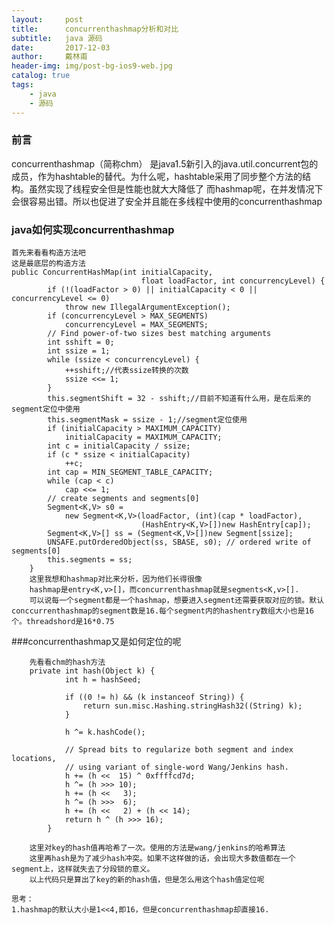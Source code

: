 ```yaml
---
layout:     post
title:      concurrenthashmap分析和对比
subtitle:   java 源码
date:       2017-12-03
author:     戴林甫
header-img: img/post-bg-ios9-web.jpg
catalog: true
tags:
    - java
    - 源码
---
```


### 前言
concurrenthashmap（简称chm） 是java1.5新引入的java.util.concurrent包的成员，作为hashtable的替代。为什么呢，hashtable采用了同步整个方法的结构。虽然实现了线程安全但是性能也就大大降低了
而hashmap呢，在并发情况下会很容易出错。所以也促进了安全并且能在多线程中使用的concurrenthashmap

### java如何实现concurrenthashmap
    首先来看看构造方法吧
    这是最底层的构造方法
    public ConcurrentHashMap(int initialCapacity,
                                 float loadFactor, int concurrencyLevel) {
            if (!(loadFactor > 0) || initialCapacity < 0 || concurrencyLevel <= 0)
                throw new IllegalArgumentException();
            if (concurrencyLevel > MAX_SEGMENTS)
                concurrencyLevel = MAX_SEGMENTS;
            // Find power-of-two sizes best matching arguments
            int sshift = 0;
            int ssize = 1;
            while (ssize < concurrencyLevel) {
                ++sshift;//代表ssize转换的次数
                ssize <<= 1;
            }
            this.segmentShift = 32 - sshift;//目前不知道有什么用，是在后来的segment定位中使用
            this.segmentMask = ssize - 1;//segment定位使用
            if (initialCapacity > MAXIMUM_CAPACITY)
                initialCapacity = MAXIMUM_CAPACITY;
            int c = initialCapacity / ssize;
            if (c * ssize < initialCapacity)
                ++c;
            int cap = MIN_SEGMENT_TABLE_CAPACITY;
            while (cap < c)
                cap <<= 1;
            // create segments and segments[0]
            Segment<K,V> s0 =
                new Segment<K,V>(loadFactor, (int)(cap * loadFactor),
                                 (HashEntry<K,V>[])new HashEntry[cap]);
            Segment<K,V>[] ss = (Segment<K,V>[])new Segment[ssize];
            UNSAFE.putOrderedObject(ss, SBASE, s0); // ordered write of segments[0]
            this.segments = ss;
        }
        这里我想和hashmap对比来分析，因为他们长得很像
        hashmap是entry<K,v>[]，而concurrenthashmap就是segments<K,v>[].
        可以说每一个segment都是一个hashmap，想要进入segment还需要获取对应的锁。默认conccurrenthashmap的segment数是16.每个segment内的hashentry数组大小也是16个。threadshord是16*0.75
        

###concurrenthashmap又是如何定位的呢

        先看看chm的hash方法        
        private int hash(Object k) {
                int h = hashSeed;
        
                if ((0 != h) && (k instanceof String)) {
                    return sun.misc.Hashing.stringHash32((String) k);
                }
        
                h ^= k.hashCode();
        
                // Spread bits to regularize both segment and index locations,
                // using variant of single-word Wang/Jenkins hash.
                h += (h <<  15) ^ 0xffffcd7d;
                h ^= (h >>> 10);
                h += (h <<   3);
                h ^= (h >>>  6);
                h += (h <<   2) + (h << 14);
                return h ^ (h >>> 16);
            }
            
        这里对key的hash值再哈希了一次。使用的方法是wang/jenkins的哈希算法
        这里再hash是为了减少hash冲突。如果不这样做的话，会出现大多数值都在一个segment上，这样就失去了分段锁的意义。
        以上代码只是算出了key的新的hash值，但是怎么用这个hash值定位呢
        
    思考：
    1.hashmap的默认大小是1<<4,即16，但是concurrenthashmap却直接16.
    